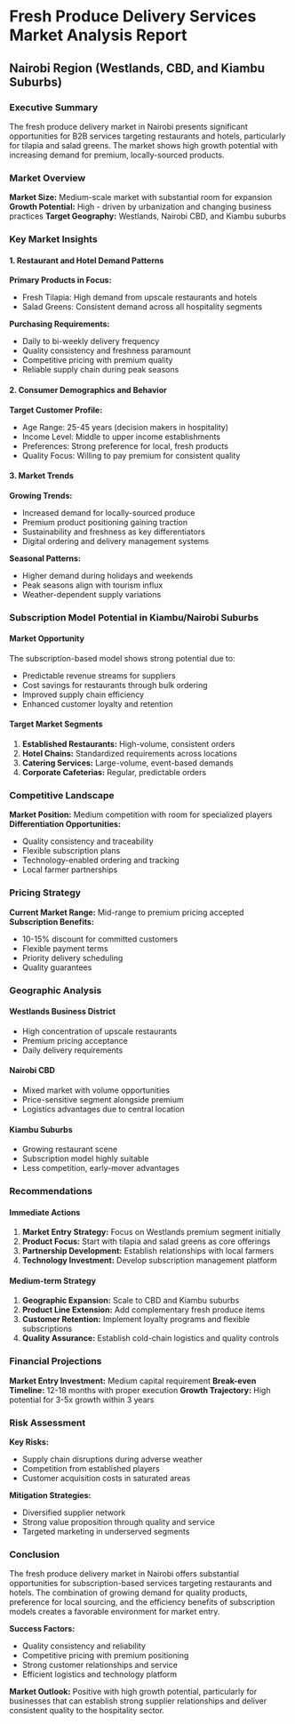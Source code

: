 # Fresh Produce Delivery Services Market Analysis Report
## Nairobi Region (Westlands, CBD, and Kiambu Suburbs)

### Executive Summary

The fresh produce delivery market in Nairobi presents significant opportunities for B2B services targeting restaurants and hotels, particularly for tilapia and salad greens. The market shows high growth potential with increasing demand for premium, locally-sourced products.

### Market Overview

**Market Size:** Medium-scale market with substantial room for expansion
**Growth Potential:** High - driven by urbanization and changing business practices
**Target Geography:** Westlands, Nairobi CBD, and Kiambu suburbs

### Key Market Insights

#### 1. Restaurant and Hotel Demand Patterns

**Primary Products in Focus:**
- Fresh Tilapia: High demand from upscale restaurants and hotels
- Salad Greens: Consistent demand across all hospitality segments

**Purchasing Requirements:**
- Daily to bi-weekly delivery frequency
- Quality consistency and freshness paramount
- Competitive pricing with premium quality
- Reliable supply chain during peak seasons

#### 2. Consumer Demographics and Behavior

**Target Customer Profile:**
- Age Range: 25-45 years (decision makers in hospitality)
- Income Level: Middle to upper income establishments
- Preferences: Strong preference for local, fresh products
- Quality Focus: Willing to pay premium for consistent quality

#### 3. Market Trends

**Growing Trends:**
- Increased demand for locally-sourced produce
- Premium product positioning gaining traction
- Sustainability and freshness as key differentiators
- Digital ordering and delivery management systems

**Seasonal Patterns:**
- Higher demand during holidays and weekends
- Peak seasons align with tourism influx
- Weather-dependent supply variations

### Subscription Model Potential in Kiambu/Nairobi Suburbs

#### Market Opportunity
The subscription-based model shows strong potential due to:
- Predictable revenue streams for suppliers
- Cost savings for restaurants through bulk ordering
- Improved supply chain efficiency
- Enhanced customer loyalty and retention

#### Target Market Segments
1. **Established Restaurants:** High-volume, consistent orders
2. **Hotel Chains:** Standardized requirements across locations
3. **Catering Services:** Large-volume, event-based demands
4. **Corporate Cafeterias:** Regular, predictable orders

### Competitive Landscape

**Market Position:** Medium competition with room for specialized players
**Differentiation Opportunities:**
- Quality consistency and traceability
- Flexible subscription plans
- Technology-enabled ordering and tracking
- Local farmer partnerships

### Pricing Strategy

**Current Market Range:** Mid-range to premium pricing accepted
**Subscription Benefits:**
- 10-15% discount for committed customers
- Flexible payment terms
- Priority delivery scheduling
- Quality guarantees

### Geographic Analysis

#### Westlands Business District
- High concentration of upscale restaurants
- Premium pricing acceptance
- Daily delivery requirements

#### Nairobi CBD
- Mixed market with volume opportunities
- Price-sensitive segment alongside premium
- Logistics advantages due to central location

#### Kiambu Suburbs
- Growing restaurant scene
- Subscription model highly suitable
- Less competition, early-mover advantages

### Recommendations

#### Immediate Actions
1. **Market Entry Strategy:** Focus on Westlands premium segment initially
2. **Product Focus:** Start with tilapia and salad greens as core offerings
3. **Partnership Development:** Establish relationships with local farmers
4. **Technology Investment:** Develop subscription management platform

#### Medium-term Strategy
1. **Geographic Expansion:** Scale to CBD and Kiambu suburbs
2. **Product Line Extension:** Add complementary fresh produce items
3. **Customer Retention:** Implement loyalty programs and flexible subscriptions
4. **Quality Assurance:** Establish cold-chain logistics and quality controls

### Financial Projections

**Market Entry Investment:** Medium capital requirement
**Break-even Timeline:** 12-18 months with proper execution
**Growth Trajectory:** High potential for 3-5x growth within 3 years

### Risk Assessment

**Key Risks:**
- Supply chain disruptions during adverse weather
- Competition from established players
- Customer acquisition costs in saturated areas

**Mitigation Strategies:**
- Diversified supplier network
- Strong value proposition through quality and service
- Targeted marketing in underserved segments

### Conclusion

The fresh produce delivery market in Nairobi offers substantial opportunities for subscription-based services targeting restaurants and hotels. The combination of growing demand for quality products, preference for local sourcing, and the efficiency benefits of subscription models creates a favorable environment for market entry.

**Success Factors:**
- Quality consistency and reliability
- Competitive pricing with premium positioning
- Strong customer relationships and service
- Efficient logistics and technology platform

**Market Outlook:** Positive with high growth potential, particularly for businesses that can establish strong supplier relationships and deliver consistent quality to the hospitality sector.